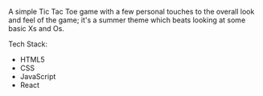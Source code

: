 A simple Tic Tac Toe game with a few personal touches to the overall look and feel of the game; it's a summer theme which beats looking at some basic Xs and Os.

Tech Stack:

- HTML5
- CSS
- JavaScript
- React 
